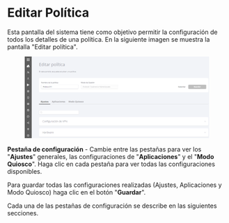 # Editar Política

Esta pantalla del sistema tiene como objetivo permitir la configuración de todos los detalles de una política. En la siguiente imagen se muestra la pantalla "Editar política".&#x20;

<figure><img src="../../.gitbook/assets/image (5) (1) (1).png" alt=""><figcaption></figcaption></figure>

**Pestaña de configuración** - Cambie entre las pestañas para ver los "**Ajustes**" generales, las configuraciones de "**Aplicaciones**" y el "**Modo Quiosco**". Haga clic en cada pestaña para ver todas las configuraciones disponibles.

Para guardar todas las configuraciones realizadas (Ajustes, Aplicaciones y Modo Quiosco) haga clic en el botón "**Guardar**".

Cada una de las pestañas de configuración se describe en las siguientes secciones.
